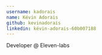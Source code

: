 ```yaml
---
username: kadorais
name: Kévin Adorais
github: kevinadorais
linkedin: kévin-adorais-60b007188
---
```

Developer @ Eleven-labs
